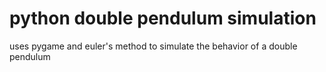 <h1>python double pendulum simulation</h1>

uses pygame and euler's method to simulate the behavior of a double pendulum
